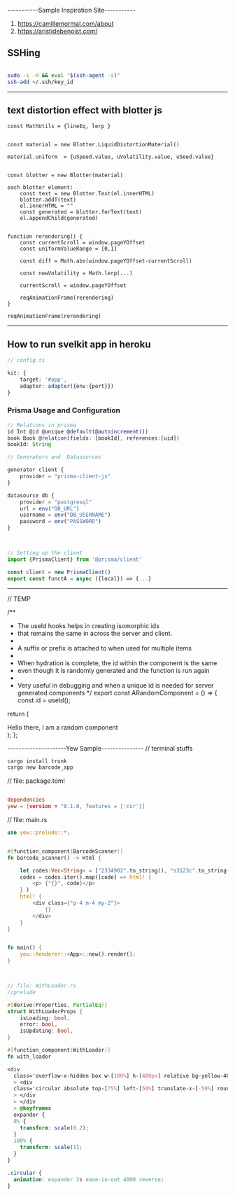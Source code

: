 -----------Sample Inspiration Site-----------
1. https://camillemormal.com/about
2. https://aristidebenoist.com/






## SSHing

```sh

sudo -s -H && eval "$(ssh-agent -s)"
ssh-add ~/.ssh/key_id
```

---

## text distortion effect with blotter js

```tsel
const MathUtils = {lineEq, lerp }


const material = new Blotter.LiquidDistortionMaterial()

material.uniform  = {uSpeed.value, uVolatility.value, uSeed.value}


const blotter = new Blotter(material)

each blotter element:
    const text = new Blotter.Text(el.innerHTML)
    blotter.addT(text)
    el.innerHTML = ""
    const generated = blotter.forText(text)
    el.appendChild(generated)


function rerendering() {
    const currentScroll = window.pageYOffset
    const uniformValueRange = [0,1]

    const diff = Math.abs(window.pageYOffset-currentScroll)

    const newVolatility = Math.lerp(...)

    currentScroll = window.pageYOffset

    reqAnimationFrame(rerendering)
}

reqAnimationFrame(rerendering)

```

---

## How to run svelkit app in heroku

```ts
// config.ts

kit: {
    target: '#app',
    adapter: adapter({env:{port}})
}

```

### Prisma Usage and Configuration

```js
// Relations in prisma
id Int @id @unique @default(@autoincrement())
book Book @relation(fields: [bookId], references:[uid])
bookId: String

// Generators and  Datasources

generator client {
    provider = "prisma-client-js"
}

datasource db {
    provider = "postgresql"
    url = env("DB_URL")
    username = env("DB_USERNAME")
    password = env("PASSWORD")
}



// Setting up the client
import {PrismaClient} from '@prisma/client'

const client = new PrismaClient()
export const functA = async ({local}) => {...}

```

---

// TEMP

/\*\*

- The useId hooks helps in creating isomorphic ids
- that remains the same in across the server and client.
-
- A suffix or prefix is attached to when used for multiple items
-
- When hydration is complete, the id within the component is the same
- even though it is randomly generated and the function is run again
-
- Very useful in debugging and when a unique id is needed for server generated components
  \*/
  export const ARandomComponent = () => {
  const id = useId();

return (

<div id={id} className="random">
<div id={`${id}-child1`}>Hello there, I am a random component</div>
</div>
);
};

---------------------Yew Sample---------------
// terminal stuffs

```sh
cargo install trunk
cargo new barcode_app
```

// file: package.toml

```toml

dependencies
yew = [version = "0.1.0, features = ['csr']]

```

// file: main.rs

```rs
use yew::prelude::*;


#[function_component(BarcodeScanner)]
fn barcode_scanner() -> Html {

    let codes:Vec<String> = ["2334902".to_string(), "s3123c".to_string().collect::<Html>()];
    codes = codes.iter().map([code] => html! {
        <p> {"{}", code}</p>
    } )
    html! {
        <div class={"p-4 m-4 my-2"}>
            {}
        </div>
    }
}


fn main() {
    yew::Renderer::<App>::new().render();
}



// file: WithLoader.rs
//prelude

#[derive(Properties, PartialEq)]
struct WithLoaderProps {
    isLoading: bool,
    error: bool,
    isUpdating: bool,
}

#[function_component(WithLoader)]
fn with_loader
```

```css
<div
  class='overflow-x-hidden box w-[100%] h-[400px] relative bg-yellow-400 m-auto'
  > <div
  class='circular absolute top-[75%] left-[50%] translate-x-[-50%] rounded-full w-[400px] h-[400px] bg-red-200'
  > </div
  > </div
  > @keyframes
  expander {
  0% {
    transform: scale(0.2);
  }
  100% {
    transform: scale(1);
  }
}

.circular {
  animation: expander 2s ease-in-out 4000 reverse;
}
```
